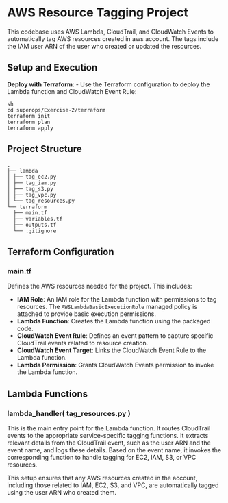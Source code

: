 # AWS Resource Tagging Project

This codebase uses AWS Lambda, CloudTrail, and CloudWatch Events to automatically tag AWS resources created in aws account. The tags include the IAM user ARN of the user who created or updated the resources. 


## Setup and Execution


**Deploy with Terraform**:
    - Use the Terraform configuration to deploy the Lambda function and CloudWatch Event Rule:
    
    sh
    cd superops/Exercise-2/terraform
    terraform init
    terraform plan
    terraform apply



## Project Structure
```
.
├── lambda
│ ├── tag_ec2.py
│ ├── tag_iam.py
│ ├── tag_s3.py
│ ├── tag_vpc.py
│ └── tag_resources.py
└── terraform
  ├── main.tf
  ├── variables.tf
  ├── outputs.tf
  └── .gitignore
```


## Terraform Configuration

### main.tf

Defines the AWS resources needed for the project. This includes:

- **IAM Role**: An IAM role for the Lambda function with permissions to tag resources. The `AWSLambdaBasicExecutionRole` managed policy is attached to provide basic execution permissions.
- **Lambda Function**: Creates the Lambda function using the packaged code.
- **CloudWatch Event Rule**: Defines an event pattern to capture specific CloudTrail events related to resource creation.
- **CloudWatch Event Target**: Links the CloudWatch Event Rule to the Lambda function.
- **Lambda Permission**: Grants CloudWatch Events permission to invoke the Lambda function.



## Lambda Functions

### lambda_handler( tag_resources.py )

This is the main entry point for the Lambda function. It routes CloudTrail events to the appropriate service-specific tagging functions. It extracts relevant details from the CloudTrail event, such as the user ARN and the event name, and logs these details. Based on the event name, it invokes the corresponding function to handle tagging for EC2, IAM, S3, or VPC resources.


This setup ensures that any AWS resources created in the account, including those related to IAM, EC2, S3, and VPC, are automatically tagged using the user ARN who created them. 
